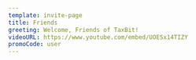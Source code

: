 ```yaml
---
template: invite-page
title: Friends
greeting: Welcome, Friends of TaxBit!
videoURL: https://www.youtube.com/embed/UOESx14TIZY
promoCode: user
---
```


